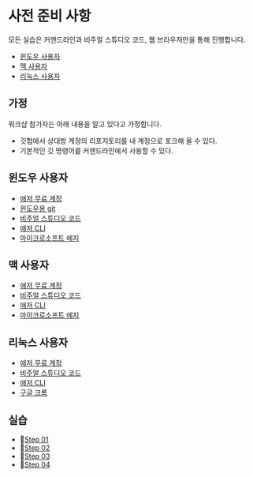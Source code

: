 # 사전 준비 사항 #

모든 실습은 커맨드라인과 비주얼 스튜디오 코드, 웹 브라우저만을 통해 진행합니다.

* [윈도우 사용자](#windows)
* [맥 사용자](#mac)
* [리눅스 사용자](#linux)


## 가정 ##

워크샵 참가자는 아래 내용을 알고 있다고 가정합니다.

* 깃헙에서 상대방 계정의 리포지토리를 내 계정으로 포크해 올 수 있다.
* 기본적인 깃 명령어를 커맨드라인에서 사용할 수 있다.


<a name="windows"></a>
## 윈도우 사용자 ##

* [애저 무료 계정](https://azure.microsoft.com/ko-kr/free/?WT.mc_id=pwaazureworkshop-event-juyoo)
* [윈도우용 git](https://git-scm.com/download/win)
* [비주얼 스튜디오 코드](https://code.visualstudio.com/docs/setup/windows?WT.mc_id=pwaazureworkshop-event-juyoo)
* [애저 CLI](https://docs.microsoft.com/ko-kr/cli/azure/install-azure-cli-windows?view=azure-cli-latest&WT.mc_id=pwaazureworkshop-event-juyoo)
* [마이크로소프트 에지](https://www.microsoftedgeinsider.com/ko-kr/download/?WT.mc_id=pwaazureworkshop-event-juyoo)


<a name="mac"></a>
## 맥 사용자 ##

* [애저 무료 계정](https://azure.microsoft.com/ko-kr/free/?WT.mc_id=pwaazureworkshop-event-juyoo)
* [비주얼 스튜디오 코드](https://code.visualstudio.com/docs/setup/mac?WT.mc_id=pwaazureworkshop-event-juyoo)
* [애저 CLI](https://docs.microsoft.com/ko-kr/cli/azure/install-azure-cli-macos?view=azure-cli-latest&WT.mc_id=pwaazureworkshop-event-juyoo)
* [마이크로소프트 에지](https://www.microsoftedgeinsider.com/ko-kr/download/?WT.mc_id=pwaazureworkshop-event-juyoo)


<a name="linux"></a>
## 리눅스 사용자 ##

* [애저 무료 계정](https://azure.microsoft.com/ko-kr/free/?WT.mc_id=pwaazureworkshop-event-juyoo)
* [비주얼 스튜디오 코드](https://code.visualstudio.com/docs/setup/linux?WT.mc_id=pwaazureworkshop-event-juyoo)
* [애저 CLI](https://docs.microsoft.com/ko-kr/cli/azure/install-azure-cli-linux?view=azure-cli-latest&WT.mc_id=pwaazureworkshop-event-juyoo)
* [구글 크롬](https://chrome.google.com)


## 실습 ##

* 🔲[Step 01](step-01.md)
* 🔲[Step 02](step-02.md)
* 🔲[Step 03](step-03.md)
* 🔲[Step 04](step-04.md)
